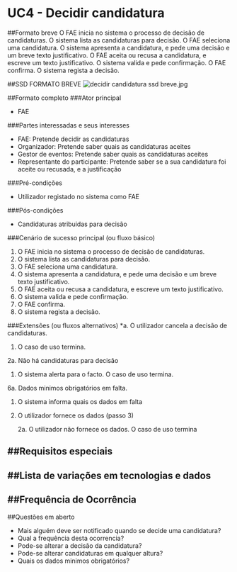 # UC4 - Decidir candidatura

##Formato breve
O FAE inicia no sistema o processo de decisão de candidaturas.
O sistema lista as candidaturas para decisão.
O FAE seleciona uma candidatura.
O sistema apresenta a candidatura, e pede uma decisão e um breve texto justificativo.
O FAE aceita ou recusa a candidatura, e escreve um texto justificativo.
O sistema valida e pede confirmação.
O FAE confirma.
O sistema regista a decisão.

##SSD FORMATO BREVE
![decidir candidatura ssd breve.jpg](https://bitbucket.org/repo/goXzaB/images/2247477593-decidir%20candidatura%20ssd%20breve.jpg)

##Formato completo
###Ator principal
* FAE
    

###Partes interessadas e seus interesses
* FAE: Pretende decidir as candidaturas
* Organizador: Pretende saber quais as candidaturas aceites
* Gestor de eventos: Pretende saber quais as candidaturas aceites
* Representante do participante: Pretende saber se a sua candidatura foi aceite ou recusada, e a justificação

###Pré-condições
* Utilizador registado no sistema como FAE

###Pós-condições
* Candidaturas atribuidas para decisão 
    

###Cenário de sucesso principal (ou fluxo básico)
1. O FAE inicia no sistema o processo de decisão de candidaturas.
2. O sistema lista as candidaturas para decisão.
3. O FAE seleciona uma candidatura.
4. O sistema apresenta a candidatura, e pede uma decisão e um breve texto justificativo.
5. O FAE aceita ou recusa a candidatura, e escreve um texto justificativo.
6. O sistema valida e pede confirmação.
7. O FAE confirma.
8. O sistema regista a decisão.
    

###Extensões (ou fluxos alternativos)
*a. O utilizador cancela a decisão de candidaturas.

1. O caso de uso termina.

2a. Não há candidaturas para decisão

1. O sistema alerta para o facto. O caso de uso termina.

6a. Dados minimos obrigatórios em falta.

1. O sistema informa quais os dados em falta

2. O utilizador fornece os dados (passo 3)

    2a. O utilizador não fornece os dados. O caso de uso termina


##Requisitos especiais
-
##Lista de variações em tecnologias e dados
-
##Frequência de Ocorrência
-
##Questões em aberto
* Mais alguém deve ser notificado quando se decide uma candidatura? 
* Qual a frequência desta ocorrencia?
* Pode-se alterar a decisão da candidatura?
* Pode-se alterar candidaturas em qualquer altura?
* Quais os dados minimos obrigatórios?